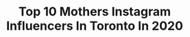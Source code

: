 ---
title: Top 10 Mothers Instagram Influencers In Toronto In 2020
description: >-
  Find top mothers Instagram influencers in Toronto in 2020. Most popular hashtags: #toronto #canada #love #fall.
platform: Instagram
hits: 39
text_top: Discover the best Instagram influencers on inBeat.
text_bottom: Our search engine has 39 Instagram influencers like this in Toronto, Canada for you to collaborate.
profiles:
  - username: "emphotography_1"
    fullname: >-
      EM Photography
    bio: >-
      Wedding photographers capturing love in Toronto & around the world. No DM business inquires please. Lifestyle: @seasonsbyem Personal: @mugunthan.s
    location: "Canada"
    followers: 47507
    engagement: 257
    commentsToLikes: 0.013066
    id: ck13a675not9l0i198ujr46o7
    verified: false
    hashtags: "#outdoorwedding, #eshoot, #sikhwedding, #saree"
  - username: "minxinstyle"
    fullname: >-
      Jill Bradley (RHN)
    bio: >-
      Nutritionist, Mom, Model, Actress, Entrepreneur ❤️
    location: "Canada"
    followers: 29416
    engagement: 385
    commentsToLikes: 0.102990
    id: ckaotv4erxnql0i78tyhhxzax
    verified: false
    hashtags: "#instalike, #art, #fashionblogger, #girl"
  - username: "lorifabrizio"
    fullname: >-
      Empowerment & Intimacy
    bio: >-
      Lori Fabrizio 💫👩🏻👦🏻👶🏼👶🏼 Mother. Makeup Artist. Creator. Heart Driven. Toronto 🤍 #boymom 💋
    location: "Canada"
    followers: 6633
    engagement: 416
    commentsToLikes: 0.111328
    id: ck5zkaxkvj53n0i146ga4jew6
    verified: false
    hashtags: "#3months, #shitsgettingreal, #yesterday, #momofboys"
  - username: "lisamaartinez"
    fullname: >-
      Olmands
    bio: >-
      Mother Agent: Peggi Lepage B&M Management ~ Toronto Specs Models ~ Montreal Zoom Models ~ Bangkok TFM Model Management ~ Mumbai
    location: "Canada"
    followers: 2501
    engagement: 1652
    commentsToLikes: 0.037457
    id: ck5hs2garvvl70i11qt2xmi56
    verified: false
    hashtags: "#blackouttuesday"
  - username: "cristina.in.colour"
    fullname: >-
      CRISTINA CECILIA
    bio: >-
      Lifestyle. Lipstick. Littles. LOVE ❤. Wife. Mother. Teacher. Creator. Runner. DREAMER 💭. 📍Toronto 🇨🇦🇵🇭 💌 inquiries: cristinaincolour@gmail.com
    location: "Canada"
    followers: 18416
    engagement: 102
    commentsToLikes: 0.240575
    id: ckf5krysmn2b20j23bwyty3db
    verified: false
    hashtags: "#partner, #gifted, #yoplaitcanada, #ad"
  - username: "through_my_scorpio_eyes"
    fullname: >-
      Tina 🇨🇦🇮🇹😈🖤
    bio: >-
      Not a professional photographer📱 Just ❤ taking photos and sharing Mother of a gorgeous daughter 👭 💖 "PLZ DON’T FOLLOW JUST TO UNFOLLOW"😒🙄
    location: "Canada"
    followers: 6044
    engagement: 924
    commentsToLikes: 0.438366
    id: ck8tck90czp7v0j784ohx3iht
    verified: false
    hashtags: "#toronto, #torontobubble, #nathanphillipssquare, #6ixwalks"
  - username: "3_frenchie_girls"
    fullname: >-
      Ellie, Luna & Charley Girl
    bio: >-
      A Trio of Trouble Ellie: sweet & sassy 😏 Luna: the devil dog 😈 Charley: feisty & fun 🤡 3 Girls having fun in the Six 🇨🇦Toronto, Canada 🇨🇦
    location: "Canada"
    followers: 18756
    engagement: 539
    commentsToLikes: 0.088269
    id: ck8t85ru8j7kk0j78z9h73km0
    verified: false
    hashtags: "#bulldogfranc, #frenchieposts, #ellenratemydog, #frenchbulldoglife"
  - username: "neemanaz"
    fullname: >-
      Neema Nazeri
    bio: >-
      🎤 Comedy 🎥 Acting 🇮🇷 Iranian - 🇨🇦 Canadian 📍Toronto ✉️ Email me for business/collaboration
    location: "Canada"
    followers: 61026
    engagement: 354
    commentsToLikes: 0.091387
    id: ck5q3rxipm5ej0i11to9mh99m
    verified: false
    hashtags: "#basic, #comedians, #immigrant, #persian"
  - username: "confidentiallykatie"
    fullname: >-
      Katie Watkins
    bio: >-
      mom of 3 | wellness | body confidence and self love | real life 📍Toronto
    location: "Canada"
    followers: 23786
    engagement: 283
    commentsToLikes: 0.073700
    id: ck5hjzpinhj7z0i11omfa4scl
    verified: false
    hashtags: "#friendsmemes, #motherhoodinspired, #powerinpostpartum, #motherhooduncensored"
  - username: "lovebylynzie"
    fullname: >-
      L Y N Z I E  K E N T ♥️
    bio: >-
      Creative Director of @lovebylynzie.events Founder of @popupchapel.ca Event Designer. Singer. TV Host. Lover of Mother 🌎 Most of all, Mom and Wife
    location: "Canada"
    followers: 21690
    engagement: 211
    commentsToLikes: 0.046720
    id: ck14i2fmvdawn0i19qdkxqco9
    verified: false
    hashtags: "#entrepreneurlife, #entrepreneur, #elopecanada, #elopement"
---